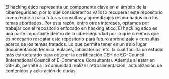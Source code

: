 El hacking ético representa un componente clave en el ámbito de la ciberseguridad, por lo que consideramos valioso recuperar este repositorio como recurso para futuras consultas y aprendizajes relacionados con los temas abordados. Por esta razón, entre otros intereses, optamos por trabajar con el repositorio enfocado en hacking ético.
El hacking etico es una parte importante dentro de la ciberseguridad por lo que creemos que es necesario rescatar este repositorio para futuro aprendizaje y consultas acerca de los temas tratados. 
Lo que permite tener en un solo lugar documentación técnica, enlaces, laboratorios, etc. la cual facilita un estudio más estructurado para obtener la certificación CEH de EC-Council (International Council of E-Commerce Consultants). Además al estar en GitHub, permite a la comunidad realizar retroalimentación, actualización de contenidos y aclaración de dudas.




